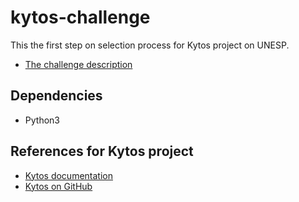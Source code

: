 # kytos-challenge

This the first step on selection process for Kytos project on UNESP.

* [The challenge description](https://github.com/kytos/python-openflow/tree/7acfb72d8ed55588a84d72ec8172ce3f37c32acd/problem)

## Dependencies

* Python3

## References for Kytos project

* [Kytos documentation](http://docs.kytos.io)
* [Kytos on GitHub](http://github.com/kytos)
